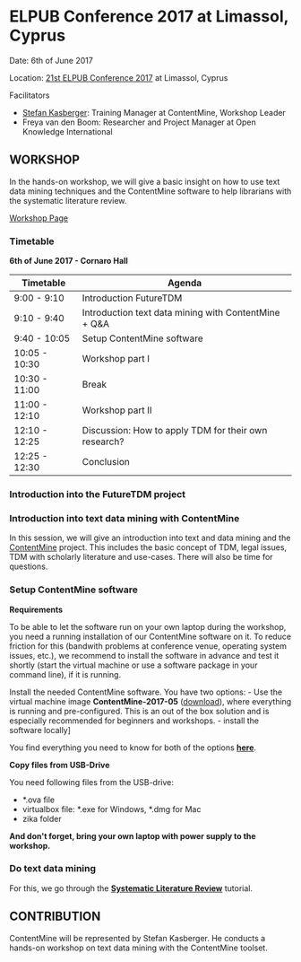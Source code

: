 # ELPUB Conference 2017 at Limassol, Cyprus

Date: 6th of June 2017

Location: [21st ELPUB Conference 2017](http://www.cyprusconferences.org/elpub2017/) at Limassol, Cyprus

Facilitators
- [Stefan Kasberger](http://www.stefankasberger.at/): Training Manager at ContentMine, Workshop Leader
- Freya van den Boom: Researcher and Project Manager at Open Knowledge International

## WORKSHOP

In the hands-on workshop, we will give a basic insight on how to use text data mining techniques and the ContentMine software to help librarians with the systematic literature review.

[Workshop Page](http://www.cyprusconferences.org/elpub2017/workshops.html)

### Timetable

**6th of June 2017 - Cornaro Hall**

| Timetable     | Agenda       |
|---------------|--------------|
| 9:00 - 9:10 | Introduction FutureTDM |
| 9:10 - 9:40 | Introduction text data mining with ContentMine + Q&A|
| 9:40 - 10:05 | Setup ContentMine software |
| 10:05 - 10:30 | Workshop part I|
| 10:30 - 11:00 | Break |
| 11:00 - 12:10 | Workshop part II|
| 12:10 - 12:25 | Discussion: How to apply TDM for their own research? |
| 12:25 - 12:30 | Conclusion |

### Introduction into the FutureTDM project

### Introduction into text data mining with ContentMine

In this session, we will give an introduction into text and data mining and the [ContentMine](http://contentmine.org) project. This includes the basic concept of TDM, legal issues, TDM with scholarly literature and use-cases. There will also be time for questions.

### Setup ContentMine software

**Requirements**

To be able to let the software run on your own laptop during the workshop, you need a running installation of our ContentMine software on it. To reduce friction for this (bandwith problems at conference venue, operating system issues, etc.), we recommend to install the software in advance and test it shortly (start the virtual machine or use a software package in your command line), if it is running.

Install the needed ContentMine software. You have two options:
	- Use the virtual machine image **ContentMine-2017-05** ([download](http://cm.stefankasberger.at/ContentMine-2017-05.ova)), where everything is running and pre-configured. This is an out of the box solution and is especially recommended for beginners and workshops. 
	- install the software locally]

You find everything you need to know for both of the options **[here](../../installation.md)**.

**Copy files from USB-Drive**

You need following files from the USB-drive:
- *.ova file
- virtualbox file: *.exe for Windows, *.dmg for Mac
- zika folder

**And don't forget, bring your own laptop with power supply to the workshop.**

### Do text data mining

For this, we go through the **[Systematic Literature Review](../../tutorials/systematic-literature-review/)** tutorial.

## CONTRIBUTION

ContentMine will be represented by Stefan Kasberger. He conducts a hands-on workshop on text data mining with the ContentMine toolset. 
